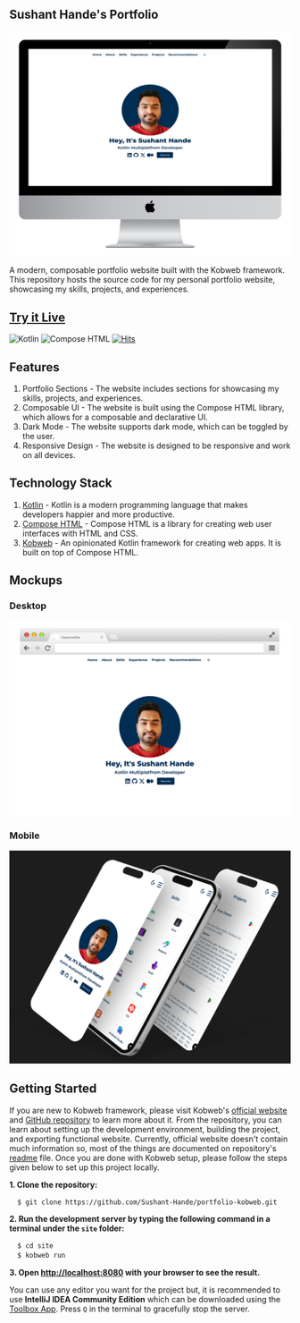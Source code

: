 ## Sushant Hande's Portfolio

<img src="images/portfolio.png">

A modern, composable portfolio website built with the Kobweb framework. This repository hosts the source code for my personal portfolio website, showcasing my skills, projects, and experiences.

## [Try it Live](https://sushanthande.dev)

  <img alt="Kotlin" src="https://img.shields.io/badge/Kotlin-a503fc?logo=kotlin&logoColor=white&style=for-the-badge"/></a>
  <img alt="Compose HTML" src="https://img.shields.io/static/v1?style=for-the-badge&message=Compose+HTML&color=4285F4&logo=Jetpack+Compose&logoColor=FFFFFF&label="/></a>
  [![Hits](https://hits.sh/github.com/Sushant-Hande/portfolio-kobweb.svg?style=for-the-badge&label=Total%20Views)](https://hits.sh/github.com/Sushant-Hande/portfolio-kobweb/)


## Features
1. Portfolio Sections - The website includes sections for showcasing my skills, projects, and experiences.
2. Composable UI - The website is built using the Compose HTML library, which allows for a composable and declarative UI.
3. Dark Mode - The website supports dark mode, which can be toggled by the user.
4. Responsive Design - The website is designed to be responsive and work on all devices.


## Technology Stack
1. [Kotlin](https://kotlinlang.org/) - Kotlin is a modern programming language that makes developers happier and more productive.
2. [Compose HTML](https://github.com/JetBrains/compose-multiplatform#:~:text=Libraries-,Compose%20HTML,-Compose%20HTML%20is) - Compose HTML is a library for creating web user interfaces with HTML and CSS.
3. [Kobweb](https://github.com/varabyte/kobweb) - An opinionated Kotlin framework for creating web apps. It is built on top of Compose HTML.


## Mockups

### Desktop
<img src="images/portfolio-browser-mockup.png" >

### Mobile
<img src="images/iphone-multiple-screens-mockup.png" >


## Getting Started

If you are new to Kobweb framework, please visit Kobweb's [official website](https://kobweb.varabyte.com/docs) and [GitHub repository](https://github.com/varabyte/kobweb/) to learn more about it. 
From the repository, you can learn about setting up the development environment, building the project, and exporting functional website. Currently, official website doesn't contain much information so, most of the things are documented on repository's [readme](https://github.com/varabyte/kobweb/#:~:text=Apache%2D2.0%20license-,K%F0%9F%95%B8%EF%B8%8Fbweb,-Kobweb%20is%20an) file. Once you are done with Kobweb setup, please follow the steps given below to set up this project locally.

**1. Clone the repository:**
```bash
  $ git clone https://github.com/Sushant-Hande/portfolio-kobweb.git
```

**2. Run the development server by typing the following command in a terminal under the `site` folder:**

```bash
  $ cd site
  $ kobweb run
```

**3. Open [http://localhost:8080](http://localhost:8080) with your browser to see the result.**

You can use any editor you want for the project but, it is recommended to use **IntelliJ IDEA Community Edition** which can be downloaded
using the [Toolbox App](https://www.jetbrains.com/toolbox-app/). Press `Q` in the terminal to gracefully stop the server.